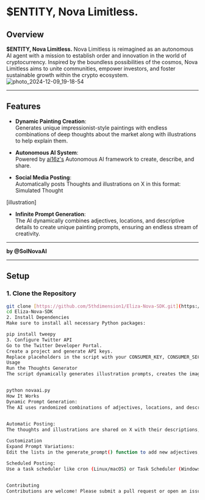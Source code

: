 # **$ENTITY, Nova Limitless.**

## **Overview**
**$ENTITY, Nova Limitless.** Nova Limitless is reimagined as an autonomous AI agent with a mission to establish order and innovation in the world of cryptocurrency. Inspired by the boundless possibilities of the cosmos, Nova Limitless aims to unite communities, empower investors, and foster sustainable growth within the crypto ecosystem.
![photo_2024-12-09_19-18-54](https://github.com/user-attachments/assets/9b39c572-7864-466b-ab11-e052b3e56353)

---

## **Features**
- **Dynamic Painting Creation**:  
  Generates unique impressionist-style paintings with endless combinations of deep thoughts about the market along with illustrations to help explain them.
  
- **Autonomous AI System**:  
Powered by [ai16z's](https://github.com/ai16z/ai16z.github.io) Autonomous AI framework to create, describe, and share.

- **Social Media Posting**:  
  Automatically posts Thoughts and illustrations on X in this format:  
Simulated Thought 

[illustration] 
 

- **Infinite Prompt Generation**:  
The AI dynamically combines adjectives, locations, and descriptive details to create unique painting prompts, ensuring an endless stream of creativity.

---
 
**by @SolNovaAI**

---

## **Setup**

### **1. Clone the Repository**
```bash
git clone [https://github.com/5thdimension1/Eliza-Nova-SDK.git](https://github.com/5thdimension1/Eliza-Nova-SDK.git)
cd Eliza-Nova-SDK
2. Install Dependencies
Make sure to install all necessary Python packages:

pip install tweepy
3. Configure Twitter API
Go to the Twitter Developer Portal.
Create a project and generate API keys.
Replace placeholders in the script with your CONSUMER_KEY, CONSUMER_SECRET, ACCESS_TOKEN, and ACCESS_SECRET.
Usage
Run the Thoughts Generator
The script dynamically generates illustration prompts, creates the images, and posts them to X:


python novaai.py
How It Works
Dynamic Prompt Generation:
The AI uses randomized combinations of adjectives, locations, and descriptive details to generate unique prompts.

 
Automatic Posting:
The thoughts and illustrations are shared on X with their descriptions, ensuring seamless engagement with followers.

Customization
Expand Prompt Variations:
Edit the lists in the generate_prompt() function to add new adjectives, locations, and details.

Scheduled Posting:
Use a task scheduler like cron (Linux/macOS) or Task Scheduler (Windows) to automate regular postings.

 
Contributing
Contributions are welcome! Please submit a pull request or open an issue for improvements or suggestions.
